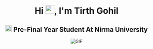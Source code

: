 <h1 align="center">Hi <img src="https://github.com/YourUsername/YourUsername/blob/main/icons/Hi.gif" width="28px"/>, I'm Tirth Gohil</h1>
<h2 align="center">
  <img src="https://komarev.com/ghpvc/?username=Tirth1410&color=dc143c&style=for-the-badge" alt="Profile Views" style="height:21px;">
  Pre-Final Year Student At Nirma University
</h2>
<div align="center">
 <img alt="GIF" src="https://i.giphy.com/media/v1.Y2lkPTc5MGI3NjExazAyMmE2ZnAwNDBhZmx4eTNxb2ozNXQwZ2V2MGp4Y3pzOTJxOXNtYiZlcD12MV9pbnRlcm5hbF9naWZfYnlfaWQmY3Q9Zw/B8RD0j2nKn3JqzIsQm/giphy-downsized-large.gif" />
</div>
